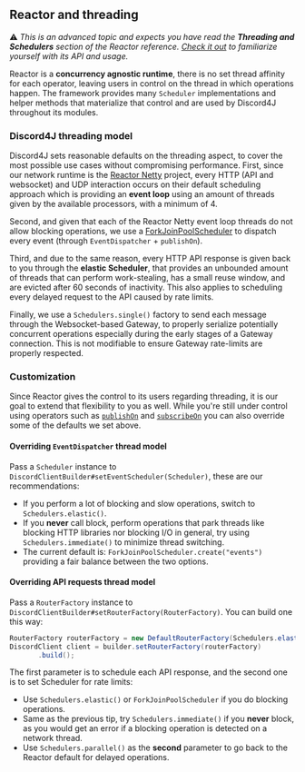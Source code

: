 ## Reactor and threading
⚠️ _This is an advanced topic and expects you have read the **Threading and Schedulers** section of the Reactor reference. [Check it out](https://projectreactor.io/docs/core/release/reference/#schedulers) to familiarize yourself with its API and usage._

Reactor is a **concurrency agnostic runtime**, there is no set thread affinity for each operator, leaving users in control on the thread in which operations happen. The framework provides many `Scheduler` implementations and helper methods that materialize that control and are used by Discord4J throughout its modules.

### Discord4J threading model
Discord4J sets reasonable defaults on the threading aspect, to cover the most possible use cases without compromising performance. First, since our network runtime is the [Reactor Netty](https://github.com/reactor/reactor-netty) project, every HTTP (API and websocket) and UDP interaction occurs on their default scheduling approach which is providing an **event loop** using an amount of threads given by the available processors, with a minimum of 4.

Second, and given that each of the Reactor Netty event loop threads do not allow blocking operations, we use a [ForkJoinPoolScheduler](https://github.com/reactor/reactor-addons/blob/master/reactor-extra/src/main/java/reactor/scheduler/forkjoin/ForkJoinPoolScheduler.java) to dispatch every event (through `EventDispatcher` + `publishOn`).

Third, and due to the same reason, every HTTP API response is given back to you through the **elastic Scheduler**, that provides an unbounded amount of threads that can perform work-stealing, has a small reuse window, and are evicted after 60 seconds of inactivity. This also applies to scheduling every delayed request to the API caused by rate limits.

Finally, we use a `Schedulers.single()` factory to send each message through the Websocket-based Gateway, to properly serialize potentially concurrent operations especially during the early stages of a Gateway connection. This is not modifiable to ensure Gateway rate-limits are properly respected.

### Customization
Since Reactor gives the control to its users regarding threading, it is our goal to extend that flexibility to you as well. While you're still under control using operators such as [`publishOn`](https://projectreactor.io/docs/core/release/reference/#_publishon) and [`subscribeOn`](https://projectreactor.io/docs/core/release/reference/#_subscribeon) you can also override some of the defaults we set above.

#### Overriding `EventDispatcher` thread model

Pass a `Scheduler` instance to `DiscordClientBuilder#setEventScheduler(Scheduler)`, these are our recommendations:
- If you perform a lot of blocking and slow operations, switch to `Schedulers.elastic()`.
- If you **never** call block, perform operations that park threads like blocking HTTP libraries nor blocking I/O in general, try using `Schedulers.immediate()` to minimize thread switching.
- The current default is: `ForkJoinPoolScheduler.create("events")` providing a fair balance between the two options.

#### Overriding API requests thread model

Pass a `RouterFactory` instance to `DiscordClientBuilder#setRouterFactory(RouterFactory)`. You can build one this way:

```java
RouterFactory routerFactory = new DefaultRouterFactory(Schedulers.elastic(), Schedulers.elastic());
DiscordClient client = builder.setRouterFactory(routerFactory)
       .build();
```

The first parameter is to schedule each API response, and the second one is to set Scheduler for rate limits:
- Use `Schedulers.elastic()` or `ForkJoinPoolScheduler` if you do blocking operations.
- Same as the previous tip, try `Schedulers.immediate()` if you **never** block, as you would get an error if a blocking operation is detected on a network thread.
- Use `Schedulers.parallel()` as the **second** parameter to go back to the Reactor default for delayed operations.
